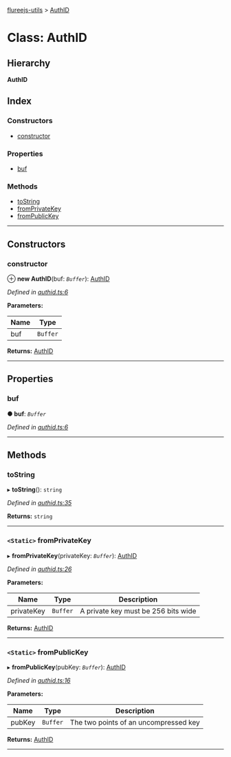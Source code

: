 [flureejs-utils](../README.md) > [AuthID](../classes/authid.md)

# Class: AuthID

## Hierarchy

**AuthID**

## Index

### Constructors

- [constructor](authid.md#constructor)

### Properties

- [buf](authid.md#buf)

### Methods

- [toString](authid.md#tostring)
- [fromPrivateKey](authid.md#fromprivatekey)
- [fromPublicKey](authid.md#frompublickey)

---

## Constructors

<a id="constructor"></a>

### constructor

⊕ **new AuthID**(buf: _`Buffer`_): [AuthID](authid.md)

_Defined in [authid.ts:6](https://github.com/StylusFrost/flureejs-utils/blob/921ca9d/src/authid.ts#L6)_

**Parameters:**

| Name | Type     |
| ---- | -------- |
| buf  | `Buffer` |

**Returns:** [AuthID](authid.md)

---

## Properties

<a id="buf"></a>

### buf

**● buf**: _`Buffer`_

_Defined in [authid.ts:6](https://github.com/StylusFrost/flureejs-utils/blob/921ca9d/src/authid.ts#L6)_

---

## Methods

<a id="tostring"></a>

### toString

▸ **toString**(): `string`

_Defined in [authid.ts:35](https://github.com/StylusFrost/flureejs-utils/blob/921ca9d/src/authid.ts#L35)_

**Returns:** `string`

---

<a id="fromprivatekey"></a>

### `<Static>` fromPrivateKey

▸ **fromPrivateKey**(privateKey: _`Buffer`_): [AuthID](authid.md)

_Defined in [authid.ts:26](https://github.com/StylusFrost/flureejs-utils/blob/921ca9d/src/authid.ts#L26)_

**Parameters:**

| Name       | Type     | Description                         |
| ---------- | -------- | ----------------------------------- |
| privateKey | `Buffer` | A private key must be 256 bits wide |

**Returns:** [AuthID](authid.md)

---

<a id="frompublickey"></a>

### `<Static>` fromPublicKey

▸ **fromPublicKey**(pubKey: _`Buffer`_): [AuthID](authid.md)

_Defined in [authid.ts:16](https://github.com/StylusFrost/flureejs-utils/blob/921ca9d/src/authid.ts#L16)_

**Parameters:**

| Name   | Type     | Description                           |
| ------ | -------- | ------------------------------------- |
| pubKey | `Buffer` | The two points of an uncompressed key |

**Returns:** [AuthID](authid.md)

---
